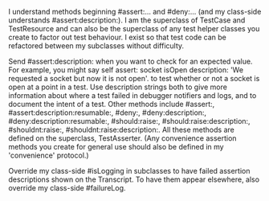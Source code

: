 I understand methods beginning #assert:... and #deny:... (and my class-side understands #assert:description:).  I am the superclass of TestCase and TestResource and can also be the superclass of any test helper classes you create to factor out test behaviour.  I exist so that test code can be refactored between my subclasses without difficulty.Send #assert:description: when you want to check for an expected value. For example, you might say	self assert: socket isOpen description: 'We requested a socket but now it is not open'.to test whether or not a socket is open at a point in a test.  Use description strings both to give more information about where a test failed in debugger notifiers and logs, and to document the intent of a test.  Other methods include #assert:, #assert:description:resumable:, #deny:, #deny:description:, #deny:description:resumable:, #should:raise:, #should:raise:description:, #shouldnt:raise:, #shouldnt:raise:description:.  All these methods are defined on the superclass, TestAsserter.  (Any convenience assertion methods you create for general use should also be defined in my 'convenience' protocol.)Override my class-side #isLogging in subclasses to have failed assertion descriptions shown on the Transcript.  To have them appear elsewhere, also override my class-side #failureLog.